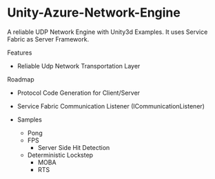 # Unity-Azure-Network-Engine
A reliable UDP Network Engine with Unity3d Examples.
It uses Service Fabric as Server Framework.

Features

- Reliable Udp Network Transportation Layer

Roadmap

- Protocol Code Generation for Client/Server
- Service Fabric Communication Listener (ICommunicationListener)

- Samples
  - Pong
  - FPS
    - Server Side Hit Detection
  - Deterministic Lockstep
    - MOBA
    - RTS
